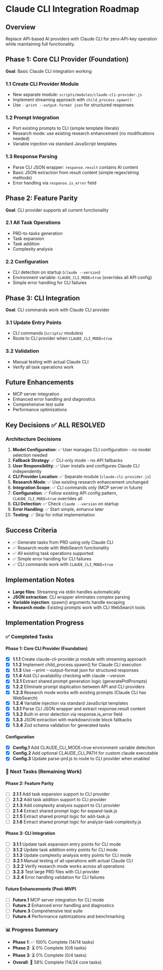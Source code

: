 # Claude CLI Integration Roadmap

## Overview
Replace API-based AI providers with Claude CLI for zero-API-key operation while maintaining full functionality.

## Phase 1: Core CLI Provider (Foundation)
**Goal**: Basic Claude CLI integration working

### 1.1 Create CLI Provider Module
- New separate module: `scripts/modules/claude-cli-provider.js`
- Implement streaming approach with `child_process.spawn()`
- Use `--print --output-format json` for structured responses

### 1.2 Prompt Integration  
- Port existing prompts to CLI (simple template literals)
- Research mode: use existing research enhancement (no modifications needed)
- Variable injection via standard JavaScript templates

### 1.3 Response Parsing
- Parse CLI JSON wrapper: `response.result` contains AI content
- Basic JSON extraction from result content (simple regex/string methods)
- Error handling via `response.is_error` field

## Phase 2: Feature Parity
**Goal**: CLI provider supports all current functionality

### 2.1 All Task Operations
- PRD-to-tasks generation
- Task expansion  
- Task addition
- Complexity analysis

### 2.2 Configuration
- CLI detection on startup (`claude --version`)
- Environment variable: `CLAUDE_CLI_MODE=true` (overrides all API config)
- Simple error handling for CLI failures

## Phase 3: CLI Integration  
**Goal**: CLI commands work with Claude CLI provider

### 3.1 Update Entry Points
- CLI commands (`scripts/` modules) 
- Route to CLI provider when `CLAUDE_CLI_MODE=true`

### 3.2 Validation
- Manual testing with actual Claude CLI
- Verify all task operations work

## Future Enhancements
- MCP server integration
- Enhanced error handling and diagnostics
- Comprehensive test suite
- Performance optimizations

## Key Decisions ✅ ALL RESOLVED

### Architecture Decisions
1. **Model Configuration**: ✅ User manages CLI configuration - no model selection needed
2. **Fallback Strategy**: ✅ CLI-only mode - no API fallbacks
3. **User Responsibility**: ✅ User installs and configures Claude CLI independently
4. **CLI Provider Location**: ✅ Separate module (`claude-cli-provider.js`)
5. **Research Mode**: ✅ Use existing research enhancement unchanged
6. **Integration Scope**: ✅ CLI commands only (MCP server in future)
7. **Configuration**: ✅ Follow existing API config pattern, `CLAUDE_CLI_MODE=true` overrides all
8. **CLI Detection**: ✅ Check `claude --version` on startup
9. **Error Handling**: ✅ Start simple, enhance later
10. **Testing**: ✅ Skip for initial implementation

## Success Criteria
- ✅ Generate tasks from PRD using only Claude CLI
- ✅ Research mode with WebSearch functionality
- ✅ All existing task operations supported
- ✅ Simple error handling for CLI failures
- ✅ CLI commands work with `CLAUDE_CLI_MODE=true`

## Implementation Notes
- **Large files**: Streaming via stdin handles automatically
- **JSON extraction**: CLI wrapper eliminates complex parsing
- **Variable injection**: spawn() arguments handle escaping
- **Research mode**: Existing prompts work with CLI WebSearch tools

## Implementation Progress

### ✅ Completed Tasks

#### Phase 1: Core CLI Provider (Foundation)
- [x] **1.1.1** Create claude-cli-provider.js module with streaming approach
- [x] **1.1.2** Implement child_process.spawn() for Claude CLI execution  
- [x] **1.1.3** Use --print --output-format json for structured responses
- [x] **1.1.4** Add CLI availability checking with claude --version
- [x] **1.2.1** Extract shared prompt generation logic (generatePrdPrompts)
- [x] **1.2.2** Eliminate prompt duplication between API and CLI providers
- [x] **1.2.3** Research mode works with existing prompts (Claude CLI has WebSearch)
- [x] **1.2.4** Variable injection via standard JavaScript templates
- [x] **1.3.1** Parse CLI JSON wrapper and extract response.result content
- [x] **1.3.2** Built-in error detection via response.is_error field
- [x] **1.3.3** JSON extraction with markdown/code block fallbacks
- [x] **1.3.4** Zod schema validation for generated tasks

#### Configuration
- [x] **Config.1** Add CLAUDE_CLI_MODE=true environment variable detection
- [x] **Config.2** Add optional CLAUDE_CLI_PATH for custom claude executable
- [x] **Config.3** Update parse-prd.js to route to CLI provider when enabled

### 🔄 Next Tasks (Remaining Work)

#### Phase 2: Feature Parity
- [ ] **2.1.1** Add task expansion support to CLI provider
- [ ] **2.1.2** Add task addition support to CLI provider  
- [ ] **2.1.3** Add complexity analysis support to CLI provider
- [ ] **2.1.4** Extract shared prompt logic for expand-task.js
- [ ] **2.1.5** Extract shared prompt logic for add-task.js
- [ ] **2.1.6** Extract shared prompt logic for analyze-task-complexity.js

#### Phase 3: CLI Integration
- [ ] **3.1.1** Update task expansion entry points for CLI mode
- [ ] **3.1.2** Update task addition entry points for CLI mode
- [ ] **3.1.3** Update complexity analysis entry points for CLI mode
- [ ] **3.2.1** Manual testing of all operations with actual Claude CLI
- [ ] **3.2.2** Verify research mode works across all operations
- [ ] **3.2.3** Test large PRD files with CLI provider
- [ ] **3.2.4** Error handling validation for CLI failures

#### Future Enhancements (Post-MVP)
- [ ] **Future.1** MCP server integration for CLI mode
- [ ] **Future.2** Enhanced error handling and diagnostics
- [ ] **Future.3** Comprehensive test suite
- [ ] **Future.4** Performance optimizations and benchmarking

### 📊 Progress Summary
- **Phase 1**: ✅ 100% Complete (14/14 tasks)
- **Phase 2**: ⏳ 0% Complete (0/6 tasks)  
- **Phase 3**: ⏳ 0% Complete (0/4 tasks)
- **Overall**: 🎯 58% Complete (14/24 core tasks)